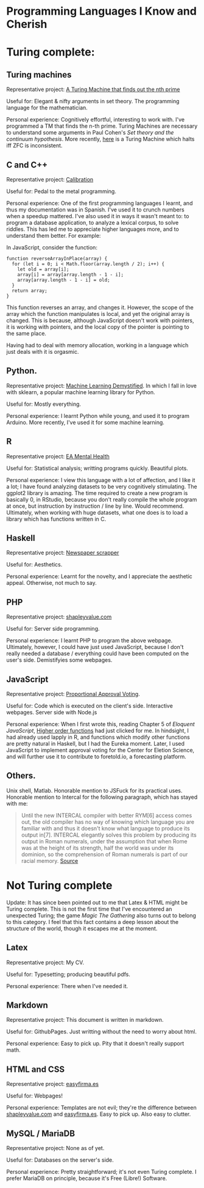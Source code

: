 # Programming Languages I Know and Cherish

# Turing complete:

## Turing machines

Representative project: [A Turing Machine that finds out the nth prime](https://github.com/NunoSempere/Turing_Machine)

Useful for: Elegant & nifty arguments in set theory. The programming language for the mathematician.

Personal experience: Cognitively effortful, interesting to work with. I've programmed a TM that finds the n-th prime. Turing Machines are necessary to understand some arguments in Paul Cohen's *Set theory and the continuum hypothesis*. More recently, [here](https://www.scottaaronson.com/blog/?p=2725) is a Turing Machine which halts iff ZFC is inconsistent.

## C and C++

Representative project: [Calibration](https://github.com/NunoSempere/calibration)

Useful for: Pedal to the metal programming.

Personal experience: One of the first programming languages I learnt, and thus my documentation was in Spanish. I've used it to crunch numbers when a speedup mattered. I've also used it in ways it wasn't meant to: to program a database application, to analyze a lexical corpus, to solve riddles. This has led me to appreciate higher languages more, and to understand them better. For example:

In JavaScript, consider the function:

```
function reverseArrayInPlace(array) {
  for (let i = 0; i < Math.floor(array.length / 2); i++) {
    let old = array[i];
    array[i] = array[array.length - 1 - i];
    array[array.length - 1 - i] = old;
  }
  return array;  
}
```

This function reverses an array, and changes it. However, the scope of the array which the function manipulates is local, and yet the original array is changed. This is because, although JavaScript doesn't work with pointers, it is working with pointers, and the local copy of the pointer is pointing to the same place.

Having had to deal with memory allocation, working in a language which just deals with it is orgasmic.

## Python.

Representative project: [Machine Learning Demystified](https://nunosempere.github.io/maths-prog/MachineLearningDemystified/). In which I fall in love with sklearn, a popular machine learning library for Python.

Useful for: Mostly everything.

Personal experience: I learnt Python while young, and used it to program Arduino. More recently, I've used it for some machine learning.

## R

Representative project: [EA Mental Health](https://forum.effectivealtruism.org/posts/FheKNFgPqEsN8Nxuv/ea-mental-health-survey-results-and-analysis)

Useful for: Statistical analysis; writting programs quickly. Beautiful plots.

Personal experience: I view this language with a lot of affection, and I like it a lot; I have found analyzing datasets to be very cognitively stimulating. The ggplot2 library is amazing. The time required to create a new program is basically 0, in RStudio, because you don't really compile the whole program at once, but instruction by instruction / line by line. Would recommend. Ultimately, when working with huge datasets, what one does is to load a library which has functions written in C.

## Haskell
Representative project: [Newspaper scrapper](https://github.com/NunoSempere/NewspaperScraper)

Useful for: Aesthetics.

Personal experience: Learnt for the novelty, and I appreciate the aesthetic appeal. Otherwise, not much to say.

## PHP 

Representative project: [shapleyvalue.com](http://shapleyvalue.com)

Useful for: Server side programming.

Personal experience: I learnt PHP to program the above webpage. Ultimately, however, I could have just used JavaScript, because I don't really needed a database / everything could have been computed on the user's side. Demistifyies some webpages. 

## JavaScript
Representative project: [Proportional Approval Voting](https://nunosempere.github.io/ea/ProportionalApprovalVoting.html).

Useful for: Code which is executed on the client's side. Interactive webpages. Server side with Node.js

Personal experience: When I first wrote this, reading Chapter 5 of *Eloquent JavaScript*,  [Higher order functions](https://en.wikipedia.org/wiki/Higher-order_function) had just clicked for me. In hindsight, I had already used lapply in R, and functions which modify other functions are pretty natural in Haskell, but I had the Eureka moment. Later, I used JavaScript to implement approval voting for the Center for Eletion Science, and will further use it to contribute to foretold.io, a forecasting platform.

## Others.
Unix shell, Matlab. Honorable mention to JSFuck for its practical uses. Honorable mention to Intercal for the following paragraph, which has stayed with me: 

> Until the new INTERCAL compiler with better RYM[6] access comes out, the old compiler has no way of knowing which language you are familiar with and thus it doesn't know what language to produce its output in[7]. INTERCAL elegantly solves this problem by producing its output in Roman numerals, under the assumption that when Rome was at the height of its strength, half the world was under its dominion, so the comprehension of Roman numerals is part of our racial memory.
> [Source](http://www.catb.org/~esr/intercal/paper.html)


# Not Turing complete

Update: It has since been pointed out to me that Latex & HTML might be Turing complete. This is not the first time that I've encountered an unexpected Turing; the game *Magic The Gathering* also turns out to belong to this category. I feel that this fact contains a deep lesson about the structure of the world, though it escapes me at the moment. 

## Latex
Representative project: My CV.

Useful for: Typesetting; producing beautiful pdfs.

Personal experience: There when I've needed it. 

## Markdown
Representative project: This document is written in markdown.

Useful for: GithubPages. Just writting without the need to worry about html.

Personal experience: Easy to pick up. Pity that it doesn't really support math.

## HTML and CSS
Representative project: [easyfirma.es](easyfirma.es)

Useful for: Webpages!

Personal experience: Templates are not evil; they're the difference between [shapleyvalue.com](shapleyvalue.com) and [easyfirma.es](easyfirma.es). Easy to pick up. Also easy to clutter.

##  MySQL / MariaDB
Representative project: None as of yet. 

Useful for: Databases on the server's side.

Personal experience: Pretty straightforward; it's not even Turing complete. I prefer MariaDB on principle, because it's Free (Libre!) Software.


